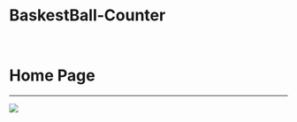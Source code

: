 # BaskestBall-Counter
<br>
<h1>Home Page</h1>
<hr>
<img src = "https://github.com/Rushikeshp2002/Images/blob/main/baskCOUNT.png" style = "width=100%">
